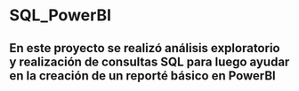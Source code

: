 # SQL_PowerBI

## En este proyecto se realizó análisis exploratorio y realización de consultas SQL para luego ayudar en la creación de un reporté básico en PowerBI
